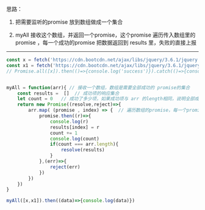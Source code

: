 思路：

1. 把需要监听的promise 放到数组做成一个集合

2. myAll 接收这个数组，并返回一个promise，这个promise 遍历传入数组里的promise ，每一个成功的promise 把数据返回到 results 里，失败的直接上报

----------------------------

```javascript
const x = fetch('https://cdn.bootcdn.net/ajax/libs/jquery/3.6.1/jquery.js')
const x1 = fetch('https://cdn.bootcdn.net/ajax/libs/jquery/3.6.1/jquery.js')
// Promise.all([x]).then(()=>{console.log('success')}).catch(()=>{console.log('fail')})


myAll = function(arr){ // 接收一个数组，数组是需要全部成功的 promise的集合
    const results =  []  // 成功项的响应集合
    let count = 0   // 成功了多少项，如果成功项与 arr 的length相同，说明全部成功，否则失败
    return new Promise((resolve,reject)=>{
        arr.map( (promise , index) => {  // 遍历数组的promise，每一个promise 返回成功的数据放到results，失败的直接上报
            promise.then((r)=>{
                console.log(r)
                results[index] = r
                count += 1
                console.log(count)
                if(count === arr.length){
                    resolve(results)
                }
            },(err)=>{
                reject(err)
            })
        })
    })
}

myAll([x,x1]).then((data)=>{console.log(data)})
```